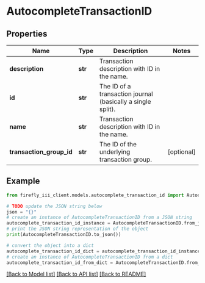 # AutocompleteTransactionID


## Properties

Name | Type | Description | Notes
------------ | ------------- | ------------- | -------------
**description** | **str** | Transaction description with ID in the name. | 
**id** | **str** | The ID of a transaction journal (basically a single split). | 
**name** | **str** | Transaction description with ID in the name. | 
**transaction_group_id** | **str** | The ID of the underlying transaction group. | [optional] 

## Example

```python
from firefly_iii_client.models.autocomplete_transaction_id import AutocompleteTransactionID

# TODO update the JSON string below
json = "{}"
# create an instance of AutocompleteTransactionID from a JSON string
autocomplete_transaction_id_instance = AutocompleteTransactionID.from_json(json)
# print the JSON string representation of the object
print(AutocompleteTransactionID.to_json())

# convert the object into a dict
autocomplete_transaction_id_dict = autocomplete_transaction_id_instance.to_dict()
# create an instance of AutocompleteTransactionID from a dict
autocomplete_transaction_id_from_dict = AutocompleteTransactionID.from_dict(autocomplete_transaction_id_dict)
```
[[Back to Model list]](../README.md#documentation-for-models) [[Back to API list]](../README.md#documentation-for-api-endpoints) [[Back to README]](../README.md)



